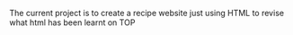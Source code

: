 The current project is to create a recipe website just using HTML to revise what html has been learnt on TOP

